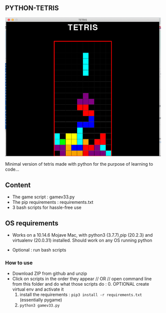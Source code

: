 ## PYTHON-TETRIS

![Screen capture](screen-capture.png)

Minimal version of tetris made with python for the purpose of learning to code...

## Content

* The game script : gamev33.py
* The pip requirements : requirements.txt
* 3 bash scripts for hassle-free use

## OS requirements

* Works on a 10.14.6 Mojave Mac, with python3 (3.7.7),pip (20.2.3) and virtualenv (20.0.31) installed. Should work on any OS running python

* Optional : run bash scripts

### How to use

* Download ZIP from github and unzip
* Click on scripts in the order they appear // OR // open command line from this folder and do what those scripts do : 
     0. OPTIONAL create virtual env and activate it
     1. install the requirements : `pip3 install -r requirements.txt` (essentially pygame)
     2. `python3 gamev33.py`

